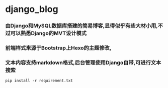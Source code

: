 # django_blog

### 由Django和MySQL数据库搭建的简易博客,显得似乎有些大材小用,不过可以熟悉Django的MVT设计模式
### 前端样式来源于Bootstrap上Hexo的主题修改,
### 文本内容支持markdown格式,后台管理使用Django自带,可进行文本搜索

`pip install -r requirement.txt`



